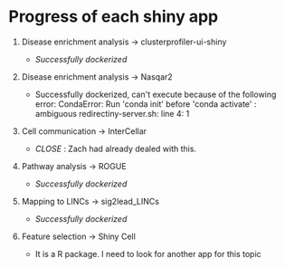 # Progress of each shiny app
1. Disease enrichment analysis → clusterprofiler-ui-shiny
	- *Successfully dockerized*

2. Disease enrichment analysis → Nasqar2
	- Successfully dockerized, can't execute because of the following error: 
		CondaError: Run 'conda init' before 'conda activate'
		: ambiguous redirectiny-server.sh: line 4: 1
		
3. Cell communication → InterCellar
	- *CLOSE* : Zach had already dealed with this. 
	
4. Pathway analysis → ROGUE
	- *Successfully dockerized*
	
5. Mapping to LINCs → sig2lead_LINCs
	- *Successfully dockerized*
	
6. Feature selection → Shiny Cell
	- It is a R package. I need to look for another app for this topic